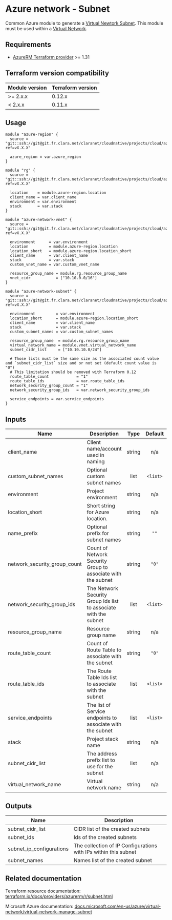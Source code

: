 # Azure network - Subnet

Common Azure module to generate a [Virtual Newtork Subnet](https://docs.microsoft.com/en-us/azure/virtual-network/virtual-network-manage-subnet). 
This module must be used within a [Virtual Network](https://docs.microsoft.com/en-us/azure/virtual-network/virtual-networks-overview).

## Requirements

* [AzureRM Terraform provider](https://www.terraform.io/docs/providers/azurerm/) >= 1.31

## Terraform version compatibility

| Module version | Terraform version |
|----------------|-------------------|
| >= 2.x.x       | 0.12.x            |
| <  2.x.x       | 0.11.x            |

## Usage

```hcl
module "azure-region" {
  source = "git::ssh://git@git.fr.clara.net/claranet/cloudnative/projects/cloud/azure/terraform/modules/regions.git?ref=vX.X.X"

  azure_region = var.azure_region
}

module "rg" {
  source = "git::ssh://git@git.fr.clara.net/claranet/cloudnative/projects/cloud/azure/terraform/modules/rg.git?ref=vX.X.X"

  location    = module.azure-region.location
  client_name = var.client_name
  environment = var.environment
  stack       = var.stack
}

module "azure-network-vnet" {
  source = "git::ssh://git@git.fr.clara.net/claranet/cloudnative/projects/cloud/azure/terraform/modules/vnet.git?ref=vX.X.X"
    
  environment      = var.environment
  location         = module.azure-region.location
  location_short   = module.azure-region.location_short
  client_name      = var.client_name
  stack            = var.stack
  custom_vnet_name = var.custom_vnet_name

  resource_group_name = module.rg.resource_group_name
  vnet_cidr           = ["10.10.0.0/16"]
}

module "azure-network-subnet" {
  source = "git::ssh://git@git.fr.clara.net/claranet/cloudnative/projects/cloud/azure/terraform/modules/subnet.git?ref=vX.X.X"

  environment         = var.environment
  location_short      = module.azure-region.location_short
  client_name         = var.client_name
  stack               = var.stack
  custom_subnet_names = var.custom_subnet_names

  resource_group_name  = module.rg.resource_group_name
  virtual_network_name = module.vnet.virtual_network_name
  subnet_cidr_list     = ["10.10.10.0/24"]

  # Those lists must be the same size as the associated count value and `subnet_cidr_list` size and or not set (default count value is "0")
  # This limitation should be removed with Terraform 0.12
  route_table_count            = "1"
  route_table_ids              = var.route_table_ids
  network_security_group_count = "1"
  network_security_group_ids   = var.network_security_group_ids

  service_endpoints = var.service_endpoints
}

```

## Inputs

| Name | Description | Type | Default | Required |
|------|-------------|:----:|:-----:|:-----:|
| client\_name | Client name/account used in naming | string | n/a | yes |
| custom\_subnet\_names | Optional custom subnet names | list | `<list>` | no |
| environment | Project environment | string | n/a | yes |
| location\_short | Short string for Azure location. | string | n/a | yes |
| name\_prefix | Optional prefix for subnet names | string | `""` | no |
| network\_security\_group\_count | Count of Network Security Group to associate with the subnet | string | `"0"` | no |
| network\_security\_group\_ids | The Network Security Group Ids list to associate with the subnet | list | `<list>` | no |
| resource\_group\_name | Resource group name | string | n/a | yes |
| route\_table\_count | Count of Route Table to associate with the subnet | string | `"0"` | no |
| route\_table\_ids | The Route Table Ids list to associate with the subnet | list | `<list>` | no |
| service\_endpoints | The list of Service endpoints to associate with the subnet | list | `<list>` | no |
| stack | Project stack name | string | n/a | yes |
| subnet\_cidr\_list | The address prefix list to use for the subnet | list | n/a | yes |
| virtual\_network\_name | Virtual network name | string | n/a | yes |

## Outputs

| Name | Description |
|------|-------------|
| subnet\_cidr\_list | CIDR list of the created subnets |
| subnet\_ids | Ids of the created subnets |
| subnet\_ip\_configurations | The collection of IP Configurations with IPs within this subnet |
| subnet\_names | Names list of the created subnet |

## Related documentation

Terraform resource documentation: [terraform.io/docs/providers/azurerm/r/subnet.html](https://www.terraform.io/docs/providers/azurerm/r/subnet.html)

Microsoft Azure documentation: [docs.microsoft.com/en-us/azure/virtual-network/virtual-network-manage-subnet](https://docs.microsoft.com/en-us/azure/virtual-network/virtual-network-manage-subnet)
